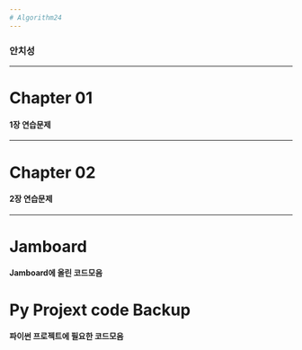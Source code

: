 ```yaml
---
# Algorithm24
---
```

### 안치성
---
# Chapter 01
#### 1장 연습문제
---
# Chapter 02
#### 2장 연습문제
---
# Jamboard
#### Jamboard에 올린 코드모음
# Py Projext code Backup
#### 파이썬 프로젝트에 필요한 코드모음
